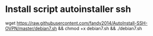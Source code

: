 # Install script autoinstaller ssh
wget https://raw.githubusercontent.com/fandy2014/AutoInstall-SSH-OVPN/master/debian7.sh && chmod +x debian7.sh && ./debian7.sh
